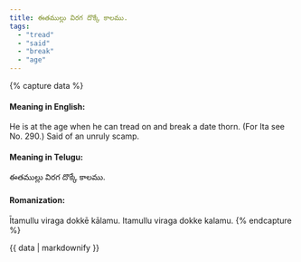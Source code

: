 ```yaml
---
title: ఈతముల్లు విరగ దొక్కే కాలము.
tags:
  - "tread"
  - "said"
  - "break"
  - "age"
---
```


{% capture data %}
#### Meaning in English:
He is at the age when he can tread on and break a date thorn.
(For Ita see No. 290.)
Said of an unruly scamp.

#### Meaning in Telugu:
ఈతముల్లు విరగ దొక్కే కాలము.

#### Romanization:
Ītamullu viraga dokkē kālamu.
Itamullu viraga dokke kalamu.
{% endcapture %}

{{ data | markdownify }}

